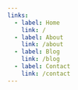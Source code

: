```yaml
---
links:
  - label: Home
    link: /
  - label: About
    link: /about
  - label: Blog
    link: /blog
  - label: Contact
    link: /contact
---
```


